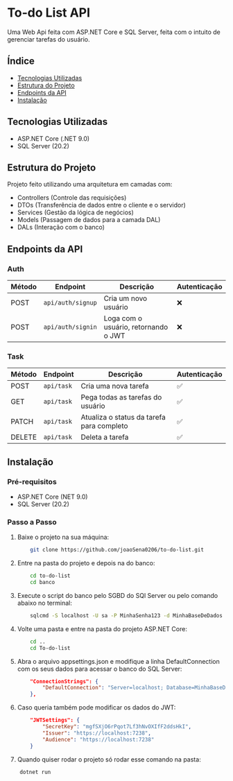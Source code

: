 # To-do List API

Uma Web Api feita com ASP.NET Core e SQL Server, feita com o intuito de gerenciar tarefas do usuário.

## Índice

* [Tecnologias Utilizadas](#tecnologias-utilizadas)
* [Estrutura do Projeto](#estrutura-do-projeto)
* [Endpoints da API](#endpoints-da-api)
* [Instalação](#instalacao)

## Tecnologias Utilizadas

- ASP.NET Core (.NET 9.0)
- SQL Server (20.2)

## Estrutura do Projeto

Projeto feito utilizando uma arquitetura em camadas com:
- Controllers (Controle das requisições)
- DTOs (Transferência de dados entre o cliente e o servidor)
- Services (Gestão da lógica de negócios)
- Models (Passagem de dados para a camada DAL)
- DALs (Interação com o banco)

## Endpoints da API

### Auth

| Método | Endpoint          | Descrição                            | Autenticação |
|--------|-------------------|--------------------------------------|--------------|
| POST   | `api/auth/signup` | Cria um novo usuário                 | ❌           |
| POST   | `api/auth/signin` | Loga com o usuário, retornando o JWT | ❌           |

### Task

| Método | Endpoint   | Descrição                                 | Autenticação |
|--------|------------|-------------------------------------------|--------------|
| POST   | `api/task` | Cria uma nova tarefa                      | ✅           |           
| GET    | `api/task` | Pega todas as tarefas do usuário          | ✅           |
| PATCH  | `api/task` | Atualiza o status da tarefa para completo | ✅           |
| DELETE | `api/task` | Deleta a tarefa                           | ✅           |

## Instalação

### Pré-requisitos

- ASP.NET Core (NET 9.0)
- SQL Server (20.2)

### Passo a Passo

1. Baixe o projeto na sua máquina:
	```bash
		git clone https://github.com/joaoSena0206/to-do-list.git
	```
2. Entre na pasta do projeto e depois na do banco:
	```bash
		cd to-do-list
		cd banco
	```
3. Execute o script do banco pelo SGBD do SQl Server ou pelo comando abaixo no terminal:
	```bash
		sqlcmd -S localhost -U sa -P MinhaSenha123 -d MinhaBaseDeDados -i criacao.sql
	```
4. Volte uma pasta e entre na pasta do projeto ASP.NET Core:
	```bash
		cd ..
		cd To-do-list
	```
5. Abra o arquivo appsettings.json e modifique a linha DefaultConnection com os seus dados para acessar o banco do SQL Server:
	```json
		"ConnectionStrings": {
			"DefaultConnection": "Server=localhost; Database=MinhaBaseDeDados; User Id=sa; Password=MinhaSenha123; TrustServerCertificate=True;"
		},
	```
6. Caso queria também pode modificar os dados do JWT:
	```json
		"JWTSettings": {
			"SecretKey": "mgfSXjO6rPqot7Lf3hNvOXIfF2ddsHkI",
			"Issuer": "https://localhost:7238",
			"Audience": "https://localhost:7238"
		}
	```
7. Quando quiser rodar o projeto só rodar esse comando na pasta:
```bash
	dotnet run
```